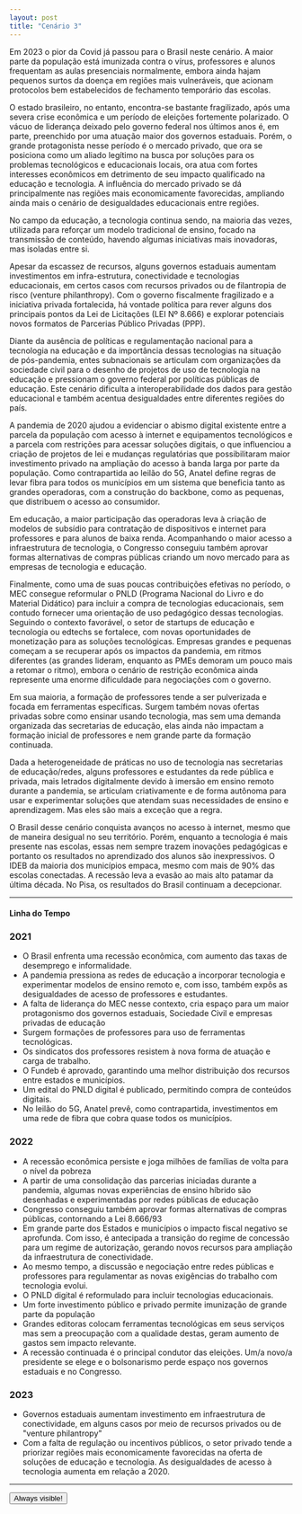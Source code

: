 ```yaml
---
layout: post
title: "Cenário 3"
---
```


Em 2023 o pior da Covid já passou para o Brasil neste cenário. A maior parte da população está imunizada contra o vírus, professores e alunos frequentam as aulas presenciais normalmente, embora ainda hajam pequenos surtos da doença em regiões mais vulneráveis, que acionam protocolos bem estabelecidos de fechamento temporário das escolas.

O estado brasileiro, no entanto, encontra-se bastante fragilizado, após uma severa crise econômica e um período de eleições fortemente polarizado. O vácuo de liderança deixado pelo governo federal nos últimos anos é, em parte, preenchido por uma atuação maior dos governos estaduais. Porém, o grande protagonista nesse período é o mercado privado, que ora se posiciona como um aliado legítimo na busca por soluções para os problemas tecnológicos e educacionais locais, ora atua com fortes interesses econômicos em detrimento de seu impacto qualificado na educação e tecnologia. A influência do mercado privado se dá principalmente nas regiões mais economicamente favorecidas, ampliando ainda mais o cenário de desigualdades educacionais entre regiões.

No campo da educação, a tecnologia continua sendo, na maioria das vezes, utilizada para reforçar um modelo tradicional de ensino, focado na transmissão de conteúdo, havendo algumas iniciativas mais inovadoras, mas isoladas entre si.

Apesar da escassez de recursos, alguns governos estaduais aumentam investimentos em infra-estrutura, conectividade e tecnologias educacionais, em certos casos com recursos privados ou de filantropia de risco (venture philanthropy). Com o governo fiscalmente fragilizado e a iniciativa privada fortalecida, há vontade política para rever alguns dos principais pontos da Lei de Licitações (LEI Nº 8.666) e explorar potenciais novos formatos de Parcerias Público Privadas (PPP). 

Diante da ausência de políticas e regulamentação nacional para a tecnologia na educação e da importância dessas tecnologias na situação de pós-pandemia, entes subnacionais se articulam com organizações da sociedade civil para o desenho de projetos de uso de tecnologia na educação e pressionam o governo federal por políticas públicas de educação. Este cenário dificulta a interoperabilidade dos dados para gestão educacional e também acentua desigualdades entre diferentes regiões do país.

A pandemia de 2020 ajudou a evidenciar o abismo digital existente entre a parcela da população com acesso à internet e equipamentos tecnológicos e a parcela com restrições para acessar soluções digitais, o que influenciou a criação de projetos de lei e mudanças regulatórias que possibilitaram maior investimento privado na ampliação do acesso à banda larga por parte da população. Como contrapartida ao leilão do 5G, Anatel define regras de levar fibra para todos os municípios em um sistema que beneficia tanto as grandes operadoras, com a construção do backbone, como as pequenas, que distribuem o acesso ao consumidor.

Em educação, a maior participação das operadoras leva à criação de modelos de subsídio para contratação de dispositivos e internet para professores e para alunos de baixa renda. Acompanhando o maior acesso a infraestrutura de tecnologia, o Congresso conseguiu também aprovar formas alternativas de compras públicas criando um novo mercado para as empresas de tecnologia e educação.

Finalmente, como uma de suas poucas contribuições efetivas no período, o MEC consegue reformular o PNLD (Programa Nacional do Livro e do Material Didático) para incluir a compra de tecnologias educacionais, sem contudo fornecer uma orientação de uso pedagógico dessas tecnologias. Seguindo o contexto favorável, o setor de startups de educação e tecnologia ou edtechs se fortalece, com novas oportunidades de monetização para as soluções tecnológicas. Empresas grandes e pequenas começam a se recuperar após os impactos da pandemia, em ritmos diferentes (as grandes lideram, enquanto as PMEs demoram um pouco mais a retomar o ritmo), embora o cenário de restrição econômica ainda represente uma enorme dificuldade para negociações com o governo.

Em sua maioria, a formação de professores tende a ser pulverizada e focada em ferramentas específicas. Surgem também novas ofertas privadas sobre como ensinar usando tecnologia, mas sem uma demanda organizada das secretarias de educação, elas ainda não impactam a formação inicial de professores e nem grande parte da formação continuada.

Dada a heterogeneidade de práticas no uso de tecnologia nas secretarias de educação/redes, alguns professores e estudantes da rede pública e privada, mais letrados digitalmente devido à imersão em ensino remoto durante a pandemia, se articulam criativamente e de forma autônoma para usar e experimentar soluções que atendam suas necessidades de ensino e aprendizagem. Mas eles são mais a exceção que a regra.

O Brasil desse cenário conquista avanços no acesso à internet, mesmo que de maneira desigual no seu território. Porém, enquanto a tecnologia é mais presente nas escolas, essas nem sempre trazem inovações pedagógicas e portanto os resultados no aprendizado dos alunos são inexpressivos. O IDEB da maioria dos municípios empaca, mesmo com mais de 90% das escolas conectadas. A recessão leva a evasão ao mais alto patamar da última década. No Pisa, os resultados do Brasil continuam a decepcionar.

<hr>

#### Linha do Tempo


### 2021

- O Brasil enfrenta uma recessão econômica, com aumento das taxas de desemprego e informalidade.
- A pandemia pressiona as redes de educação a incorporar tecnologia e experimentar modelos de ensino remoto e, com isso, também expôs as desigualdades de acesso de professores e estudantes.
- A falta de liderança do MEC nesse contexto, cria espaço para um maior protagonismo dos governos estaduais, Sociedade Civil e empresas privadas de educação
- Surgem formações de professores para uso de ferramentas tecnológicas.
- Os sindicatos dos professores resistem à nova forma de atuação e carga de trabalho. 
- O Fundeb é aprovado, garantindo uma melhor distribuição dos recursos entre estados e municípios.
- Um edital do PNLD digital é publicado, permitindo compra de conteúdos digitais.
- No leilão do 5G, Anatel prevê, como contrapartida, investimentos em uma rede de fibra que cobra quase todos os municípios.

### 2022

- A recessão econômica persiste e joga milhões de famílias de volta para o nível da pobreza 
- A partir de uma consolidação das parcerias iniciadas durante a pandemia, algumas novas experiências de ensino híbrido são desenhadas e experimentadas por redes públicas de educação
- Congresso conseguiu também aprovar formas alternativas de compras públicas, contornando a Lei 8.666/93 
- Em grande parte dos Estados e municípios o impacto fiscal negativo se aprofunda. Com isso, é antecipada a transição do regime de concessão para um regime de autorização, gerando novos recursos para ampliação da infraestrutura de conectividade. 
- Ao mesmo tempo, a discussão e negociação entre redes públicas e professores para regulamentar as novas exigências do trabalho com tecnologia evolui.
- O PNLD digital é reformulado para incluir tecnologias educacionais.
- Um forte investimento público e privado permite imunização de grande parte da população
- Grandes editoras colocam ferramentas tecnológicas em seus serviços mas sem a preocupação com a qualidade destas, geram aumento de gastos sem impacto relevante.
- A recessão continuada é o principal condutor das eleições. Um/a novo/a presidente se elege e o bolsonarismo perde espaço nos governos estaduais e no Congresso.

### 2023

- Governos estaduais aumentam investimento em infraestrutura de conectividade, em alguns casos por meio de recursos privados ou de "venture philantropy"
- Com a falta de regulação ou incentivos públicos, o setor privado tende a priorizar regiões mais economicamente favorecidas na oferta de soluções de educação e tecnologia. As desigualdades de acesso à tecnologia aumenta em relação a 2020.


<!-- <div class="flex-container">
  <div>comentários</div>
  </div> -->

<hr>
<button data-balloon-visible aria-label="I am always visible!" data-balloon-pos="up">Always visible!</button>

